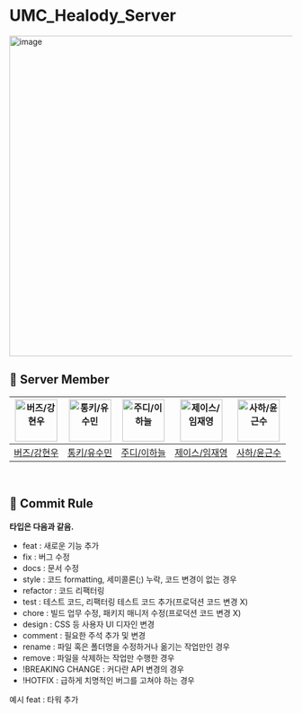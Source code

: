 # UMC_Healody_Server
<img width="571" alt="image" src="https://github.com/UMC-Healody/UMC_Healody_Server/assets/55044278/b39c08ef-08f1-438c-b341-3d9c3cc56fb2">

<br>

## 🌱 Server Member
| <img src="https://avatars.githubusercontent.com/u/23547185?v=4" width=75px alt="버즈/강현우"/>  | <img src="https://avatars.githubusercontent.com/u/104756460?v=4" width=75px alt="통키/유수민"/>  | <img src="https://avatars.githubusercontent.com/u/110607164?v=4" width=75px alt="주디/이하늘"/>  | <img src="https://avatars.githubusercontent.com/u/55044278?v=4" width=75px alt="제이스/임재영"/>  | <img src="https://avatars.githubusercontent.com/u/113494060?v=4" width=75px alt="사하/윤근수"/>  | 
| :-----: | :-----: | :-----: | :-----: | :-----: |
| [버즈/강현우](https://github.com/khwoowoo) | [통키/유수민](https://github.com/proysm)  | [주디/이하늘](https://github.com/twosky0202) | [제이스/임재영](https://github.com/limjustin) | [사하/윤근수](https://github.com/rlJzr) |
<br>


## 📝 Commit Rule

**타입은 다음과 같음.**
* feat : 새로운 기능 추가
* fix : 버그 수정
* docs : 문서 수정
* style : 코드 formatting, 세미콜론(;) 누락, 코드 변경이 없는 경우
* refactor : 코드 리팩터링
* test : 테스트 코드, 리팩터링 테스트 코드 추가(프로덕션 코드 변경 X)
* chore : 빌드 업무 수정, 패키지 매니저 수정(프로덕션 코드 변경 X)
* design : CSS 등 사용자 UI 디자인 변경
* comment : 필요한 주석 추가 및 변경
* rename : 파일 혹은 폴더명을 수정하거나 옮기는 작업만인 경우
* remove : 파일을 삭제하는 작업만 수행한 경우
* !BREAKING CHANGE : 커다란 API 변경의 경우
* !HOTFIX : 급하게 치명적인 버그를 고쳐야 하는 경우

예시
feat : 타워 추가
